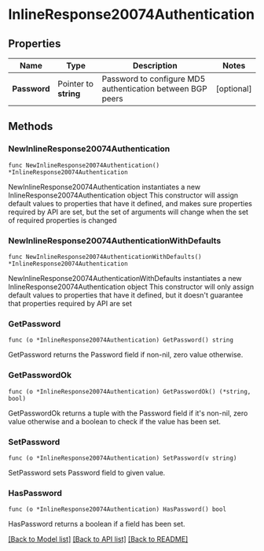 # InlineResponse20074Authentication

## Properties

Name | Type | Description | Notes
------------ | ------------- | ------------- | -------------
**Password** | Pointer to **string** | Password to configure MD5 authentication between BGP peers | [optional] 

## Methods

### NewInlineResponse20074Authentication

`func NewInlineResponse20074Authentication() *InlineResponse20074Authentication`

NewInlineResponse20074Authentication instantiates a new InlineResponse20074Authentication object
This constructor will assign default values to properties that have it defined,
and makes sure properties required by API are set, but the set of arguments
will change when the set of required properties is changed

### NewInlineResponse20074AuthenticationWithDefaults

`func NewInlineResponse20074AuthenticationWithDefaults() *InlineResponse20074Authentication`

NewInlineResponse20074AuthenticationWithDefaults instantiates a new InlineResponse20074Authentication object
This constructor will only assign default values to properties that have it defined,
but it doesn't guarantee that properties required by API are set

### GetPassword

`func (o *InlineResponse20074Authentication) GetPassword() string`

GetPassword returns the Password field if non-nil, zero value otherwise.

### GetPasswordOk

`func (o *InlineResponse20074Authentication) GetPasswordOk() (*string, bool)`

GetPasswordOk returns a tuple with the Password field if it's non-nil, zero value otherwise
and a boolean to check if the value has been set.

### SetPassword

`func (o *InlineResponse20074Authentication) SetPassword(v string)`

SetPassword sets Password field to given value.

### HasPassword

`func (o *InlineResponse20074Authentication) HasPassword() bool`

HasPassword returns a boolean if a field has been set.


[[Back to Model list]](../README.md#documentation-for-models) [[Back to API list]](../README.md#documentation-for-api-endpoints) [[Back to README]](../README.md)


